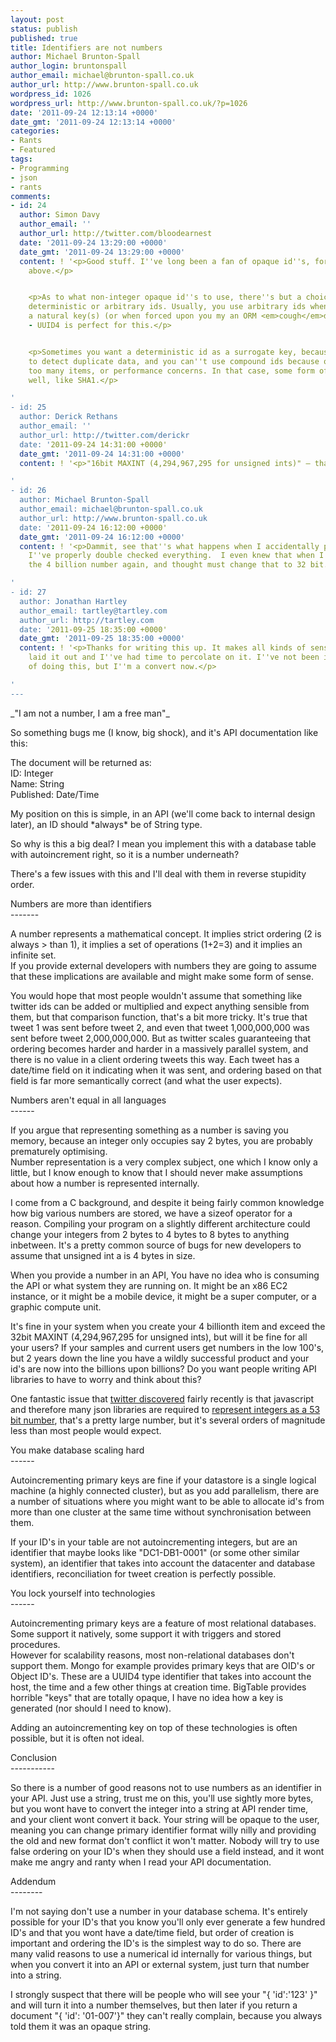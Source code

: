 ```yaml
---
layout: post
status: publish
published: true
title: Identifiers are not numbers
author: Michael Brunton-Spall
author_login: bruntonspall
author_email: michael@brunton-spall.co.uk
author_url: http://www.brunton-spall.co.uk
wordpress_id: 1026
wordpress_url: http://www.brunton-spall.co.uk/?p=1026
date: '2011-09-24 12:13:14 +0000'
date_gmt: '2011-09-24 12:13:14 +0000'
categories:
- Rants
- Featured
tags:
- Programming
- json
- rants
comments:
- id: 24
  author: Simon Davy
  author_email: ''
  author_url: http://twitter.com/bloodearnest
  date: '2011-09-24 13:29:00 +0000'
  date_gmt: '2011-09-24 13:29:00 +0000'
  content: ! '<p>Good stuff. I''ve long been a fan of opaque id''s, for all the reasons
    above.</p>


    <p>As to what non-integer opaque id''s to use, there''s but a choice between a
    deterministic or arbitrary ids. Usually, you use arbitrary ids when there isn''t
    a natural key(s) (or when forced upon you my an ORM <em>cough</em>django*cough)
    - UUID4 is perfect for this.</p>


    <p>Sometimes you want a deterministic id as a surrogate key, because you want
    to detect duplicate data, and you can''t use compound ids because of lack of support,
    too many items, or performance concerns. In that case, some form of hash works
    well, like SHA1.</p>

'
- id: 25
  author: Derick Rethans
  author_email: ''
  author_url: http://twitter.com/derickr
  date: '2011-09-24 14:31:00 +0000'
  date_gmt: '2011-09-24 14:31:00 +0000'
  content: ! '<p>"16bit MAXINT (4,294,967,295 for unsigned ints)" — that''s 32bit.</p>

'
- id: 26
  author: Michael Brunton-Spall
  author_email: michael@brunton-spall.co.uk
  author_url: http://www.brunton-spall.co.uk
  date: '2011-09-24 16:12:00 +0000'
  date_gmt: '2011-09-24 16:12:00 +0000'
  content: ! '<p>Dammit, see that''s what happens when I accidentally publish before
    I''ve properly double checked everything.  I even knew that when I re-calculated
    the 4 billion number again, and thought must change that to 32 bit.</p>

'
- id: 27
  author: Jonathan Hartley
  author_email: tartley@tartley.com
  author_url: http://tartley.com
  date: '2011-09-25 18:35:00 +0000'
  date_gmt: '2011-09-25 18:35:00 +0000'
  content: ! '<p>Thanks for writing this up. It makes all kinds of sense now you''ve
    laid it out and I''ve had time to percolate on it. I''ve not been in the habit
    of doing this, but I''m a convert now.</p>

'
---
```

<p>_"I am not a number, I am a free man"_</p>
<p>So something bugs me (I know, big shock), and it's API documentation like this:</p>
<p>    The document will be returned as:<br />
    ID: Integer<br />
    Name: String<br />
    Published: Date/Time</p>
<p>My position on this is simple, in an API (we'll come back to internal design later), an ID should *always* be of String type.</p>
<!--more-->
<p>So why is this a big deal?  I mean you implement this with a database table with autoincrement right, so it is a number underneath?</p>
<p>There's a few issues with this and I'll deal with them in reverse stupidity order.</p>
<p>Numbers are more than identifiers<br />
-------</p>
<p>A number represents a mathematical concept.  It implies strict ordering (2 is always > than 1), it implies a set of operations (1+2=3) and it implies an infinite set.<br />
If you provide external developers with numbers they are going to assume that these implications are available and might make some form of sense.</p>
<p>You would hope that most people wouldn't assume that something like twitter ids can be added or multiplied and expect anything sensible from them, but that comparison function, that's a bit more tricky. It's true that tweet 1 was sent before tweet 2, and even that tweet 1,000,000,000 was sent before tweet 2,000,000,000.  But as twitter scales guaranteeing that ordering becomes harder and harder in a massively parallel system, and there is no value in a client ordering tweets this way.  Each tweet has a date/time field on it indicating when it was sent, and ordering based on that field is far more semantically correct (and what the user expects).</p>
<p>Numbers aren't equal in all languages<br />
------</p>
<p>If you argue that representing something as a number is saving you memory, because an integer only occupies say 2 bytes, you are probably prematurely optimising.<br />
Number representation is a very complex subject, one which I know only a little, but I know enough to know that I should never make assumptions about how a number is represented internally.</p>
<p>I come from a C background, and despite it being fairly common knowledge how big various numbers are stored, we have a sizeof operator for a reason.  Compiling your program on a slightly different architecture could change your integers from 2 bytes to 4 bytes to 8 bytes to anything inbetween. It's a pretty common source of bugs for new developers to assume that unsigned int a is 4 bytes in size.</p>
<p>When you provide a number in an API, You have no idea who is consuming the API or what system they are running on.  It might be an x86 EC2 instance, or it might be a mobile device, it might be a super computer, or a graphic compute unit.</p>
<p>It's fine in your system when you create your 4 billionth item and exceed the 32bit MAXINT (4,294,967,295 for unsigned ints), but will it be fine for all your users?  If your samples and current users get numbers in the low 100's, but 2 years down the line you have a wildly successful product and your id's are now into the billions upon billions?  Do you want people writing API libraries to have to worry and think about this?</p>
<p>One fantastic issue that <a href="https://dev.twitter.com/docs/twitter-ids-json-and-snowflake">twitter discovered</a> fairly recently is that javascript and therefore many json libraries are required to <a href="http://ecma262-5.com/ELS5_HTML.htm#Section_8.5">represent integers as a 53 bit number</a>, that's a pretty large number, but it's several orders of magnitude less than most people would expect.</p>
<p>You make database scaling hard<br />
------</p>
<p>Autoincrementing primary keys are fine if your datastore is a single logical machine (a highly connected cluster), but as you add parallelism, there are a number of situations where you might want to be able to allocate id's from more than one cluster at the same time without synchronisation between them.</p>
<p>If your ID's in your table are not autoincrementing integers, but are an identifier that maybe looks like "DC1-DB1-0001" (or some other similar system), an identifier that takes into account the datacenter and database identifiers, reconciliation for tweet creation is perfectly possible.</p>
<p>You lock yourself into technologies<br />
------</p>
<p>Autoincrementing primary keys are a feature of most relational databases.  Some support it natively, some support it with triggers and stored procedures.<br />
However for scalability reasons, most non-relational databases don't support them.  Mongo for example provides primary keys that are OID's or Object ID's.  These are a UUID4 type identifier that takes into account the host, the time and a few other things at creation time.  BigTable provides horrible "keys" that are totally opaque, I have no idea how a key is generated (nor should I need to know).</p>
<p>Adding an autoincrementing key on top of these technologies is often possible, but it is often not ideal.</p>
<p>Conclusion<br />
-----------</p>
<p>So there is a number of good reasons not to use numbers as an identifier in your API.  Just use a string, trust me on this, you'll use sightly more bytes, but you wont have to convert the integer into a string at API render time, and your client wont convert it back.  Your string will be opaque to the user, meaning you can change primary identifier format willy nilly and providing the old and new format don't conflict it won't matter.  Nobody will try to use false ordering on your ID's when they should use a field instead, and it wont make me angry and ranty when I read your API documentation.</p>
<p>Addendum<br />
--------</p>
<p>I'm not saying don't use a number in your database schema.  It's entirely possible for your ID's that you know you'll only ever generate a few hundred ID's and that you wont have a date/time field, but order of creation is important and ordering the ID's is the simplest way to do so.  There are many valid reasons to use a numerical id internally for various things, but when you convert it into an API or external system, just turn that number into a string.</p>
<p>I strongly suspect that there will be people who will see your "{ 'id':'123' }" and will turn it into a number themselves, but then later if you return a document "{ 'id': '01-007'}" they can't really complain, because you always told them it was an opaque string.</p>
